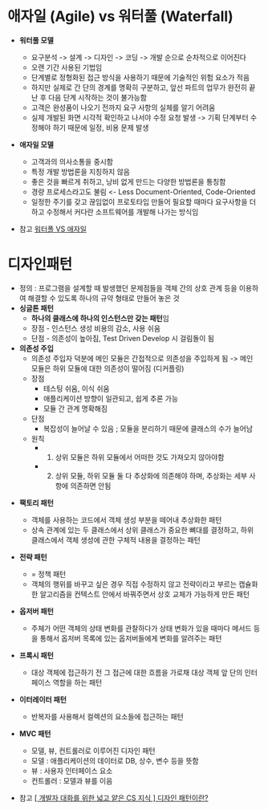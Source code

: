 
# 애자일 (Agile) vs 워터풀 (Waterfall)

* **워터풀 모델** 
	* 요구분석 -> 설계 -> 디자인 -> 코딩 -> 개발 순으로 순차적으로 이어진다
	* 오랜 기간 사용된 기법임
	* 단계별로 정형화된 접근 방식을 사용하기 때문에 기술적인 위험 요소가 적음
	* 하지만 실제로 간 단의 경계를 명확히 구분하고, 앞선 파트의 업무가 완전히 끝난 후 다음 단계 시작하는 것이 불가능함
	* 고객은 완성품이 나오기 전까지 요구 사항의 실체를 알기 어려움
	* 실제 개발된 화면 시각적 확인하고 나서야 수정 요청 발생 -> 기획 단계부터 수정해야 하기 때문에 일정, 비용 문제 발생

* **애자일 모델**
	* 고객과의 의사소통을 중시함
	* 특정 개발 방법론을 지칭하지 않음
	* 좋은 것을 빠르게 취하고, 낭비 없게 만드는 다양한 방법론을 통칭함
	* 경량 프로세스라고도 불림 <- Less Document-Oriented, Code-Oriented
	* 일정한 주기를 갖고 끊임없이 프로토타입 만들어 필요할 때마다 요구사항을 더하고 수정해서 커다란 소프트웨어를 개발해 나가는 방식임 

* 참고
	[워터폴 VS 애자일](https://bbmsk2.tistory.com/185)
# 디자인패턴

- 정의 : 프로그램을 설계할 때 발생했던 문제점들을 객체 간의 상호 관계 등을 이용하여 해결할 수 있도록 하나의 규약 형태로 만들어 놓은 것
- **싱글톤 패턴** 
	- **하나의 클래스에 하나의 인스턴스만 갖는 패턴**임
	- 장점 - 인스턴스 생성 비용의 감소, 사용 쉬움
	- 단점 - 의존성이 높아짐, Test Driven Develop 시 걸림돌이 됨
- **의존성 주입**
	- 의존성 주입자 덕분에 메인 모듈은 간접적으로 의존성을 주입하게 됨 -> 메인 모듈은 하위 모듈에 대한 의존성이 떨어짐 (디커플링)
	- 장점 
		- 테스팅 쉬움, 이식 쉬움
		- 애플리케이션 방향이 일관되고, 쉽게 추론 가능
		- 모듈 간 관계 명확해짐
	* 단점
		* 복잡성이 늘어날 수 있음 ; 모듈을 분리하기 때문에 클래스의 수가 늘어남
	* 원칙
		* 1. 상위 모듈은 하위 모듈에서 어떠한 것도 가져오지 않아야함
		* 2. 상위 모듈, 하위 모듈 둘 다 추상화에 의존해야 하며, 추상화는 세부 사항에 의존하면 안됨
* **팩토리 패턴**
	* 객체를 사용하는 코드에서 객체 생성 부분을 떼어내 추상화한 패턴
	* 상속 관계에 있는 두 클래스에서 상위 클래스가 중요한 뼈대를 결정하고, 하위 클래스에서 객체 생성에 관한 구체적 내용을 결정하는 패턴
* **전략 패턴**
	* = 정책 패턴
	* 객체의 행위를 바꾸고 싶은 경우 직접 수정하지 않고 전략이라고 부르는 캡슐화한 알고리즘을 컨텍스트 안에서 바꿔주면서 상호 교체가 가능하게 만든 패턴
* **옵저버 패턴**
	* 주체가 어떤 객체의 상태 변화를 관찰하다가 상태 변화가 있을 때마다 메서드 등을 통해서 옵저버 목록에 있는 옵저버들에게 변화를 알려주는 패턴 
* **프록시 패턴**
	* 대상 객체에 접근하기 전 그 접근에 대한 흐름을 가로채 대상 객체 앞 단의 인터페이스 역할을 하는 패턴
* **이터레이터 패턴**
	* 반복자를 사용해서 컬렉션의 요소들에 접근하는 패턴 
* **MVC 패턴**
	* 모델, 뷰, 컨트롤러로 이루어진 디자인 패턴
	* 모델 : 애플리케이션의 데이터로 DB, 상수, 변수 등을 뜻함
	* 뷰 : 사용자 인터페이스 요소
	* 컨트롤러 : 모델과 뷰를 이음


* 참고
	[[ 개발자 대화를 위한 넓고 얕은 CS 지식 ] 디자인 패턴이란?](https://velog.io/@sean2337/CS-%EB%BF%8C%EC%8B%9C%EA%B8%B0-%EB%94%94%EC%9E%90%EC%9D%B8-%ED%8C%A8%ED%84%B4)